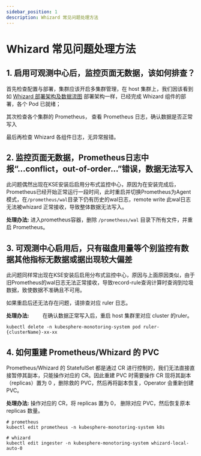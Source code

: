 ```yaml
---
sidebar_position: 1
description: Whizard 常见问题处理方法
---
```

# Whizard 常见问题处理方法

## 1. 启用可观测中心后，监控页面无数据，该如何排查？

首先检查配置与部署，集群应该开启多集群管理，在 host 集群上，我们因该看到如 [Whizard 部署架构及数据流图](advance/data-flow) 部署架构一样，已经完成 Whizard 组件的部署，各个 Pod 已就绪；

其次检查各个集群的 Prometheus， 查看 Prometheus 日志，确认数据是否正常写入

最后再检查 Whizard 各组件日志，无异常报错。

## 2. 监控页面无数据，Prometheus日志中报“...conflict，out-of-order...”错误，数据无法写入

此问题偶然出现在KSE安装后启用分布式监控中心，原因为在安装完成后，Prometheus已经开始正常运行一段时间，此时重启并切换Prometheus为Agent模式，在`/prometheus/wal`目录下仍有历史的wal日志，remote write 此wal日志无法被whizard 正常接收，导致整体数据无法写入。

**处理办法:**
进入prometheus容器，删除 `/prometheus/wal` 目录下所有文件，并重启 Prometheus。

## 3. 可观测中心启用后，只有磁盘用量等个别监控有数据其他指标无数据或据出现较大偏差

此问题同样常出现在KSE安装后启用分布式监控中心，原因与上面原因类似，由于旧Prometheus的wal日志无法正常接收，导致record-rule查询计算时查询到垃圾数据，致使数据不准确且不可用。

如果重启后还无法存在问题，请排查对应 ruler 日志。

**处理办法:**
   在确认数据正常写入后，重启 host 集群里对应 cluster 的ruler。

```shell
kubectl delete -n kubesphere-monotoring-system pod ruler-{clusterName}-xx-xx
```

## 4. 如何重建 Prometheus/Whizard 的 PVC

Prometheus/Whizard 的 StatefulSet 都是通过 CR 进行控制的，我们无法直接直接暂停其副本，只能操作对应的 CR。因此重建 PVC 时需要操作 CR 现将其副本（replicas）置为 0 ，删除救的 PVC，然后再将副本恢复，Operator 会重新创建 PVC。

**处理办法:**
    操作对应的 CR，将 replicas 置为 0， 删除对应 PVC，然后恢复原本 replicas 数量。

```shell
# prometheus
kubectl edit prometheus -n kubesphere-monotoring-system k8s

# whizard
kubectl edit ingester -n kubesphere-monotoring-system whizard-local-auto-0
```
